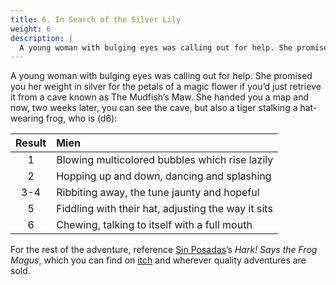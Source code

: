 ```yaml
---
title: 6. In Search of the Silver Lily
weight: 6
description: |
  A young woman with bulging eyes was calling out for help. She promised you her weight in silver for the petals of a magic flower if you’d just retrieve it from a cave known as The Mudfish’s Maw. She handed you a map and now, two weeks later, you can see the cave, but also a tiger stalking a hat-wearing frog...
---
```


A young woman with bulging eyes was calling out for help. She promised you her weight in silver for the petals of a magic flower if you’d just retrieve it from a cave known as The Mudfish’s Maw. She handed you a map and now, two weeks later, you can see the cave, but also a tiger stalking a hat-wearing frog, who is (d6):

| Result | Mien                                               |
| :----: | :------------------------------------------------- |
|   1    | Blowing multicolored bubbles which rise lazily     |
|   2    | Hopping up and down, dancing and splashing         |
|  3-4   | Ribbiting away, the tune jaunty and hopeful        |
|   5    | Fiddling with their hat, adjusting the way it sits |
|   6    | Chewing, talking to itself with a full mouth       |

For the rest of the adventure, reference [Sin Posadas](https://twitter.com/diwataMANILA)’s *Hark! Says the Frog Magus*, which you can find on [itch](https://diwatamnl.itch.io/hark-says-the-frog-magus) and wherever quality adventures are sold.
